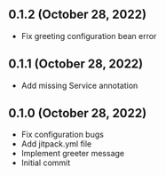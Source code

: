 ## 0.1.2 (October 28, 2022)
  - Fix greeting configuration bean error

## 0.1.1 (October 28, 2022)
  - Add missing Service annotation

## 0.1.0 (October 28, 2022)
  - Fix configuration bugs
  - Add jitpack.yml file
  - Implement greeter message
  - Initial commit

